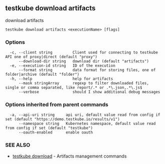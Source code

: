 ## testkube download artifacts

download artifacts

```
testkube download artifacts <executionName> [flags]
```

### Options

```
  -c, --client string         Client used for connecting to testkube API one of proxy|direct (default "proxy")
      --download-dir string   download dir (default "artifacts")
  -e, --execution-id string   ID of the execution
      --format string         data format for storing files, one of folder|archive (default "folder")
  -h, --help                  help for artifacts
      --mask stringArray      regexp to filter downloaded files, single or comma separated, like report/.* or .*\.json,.*\.js$
      --verbose               should I show additional debug messages
```

### Options inherited from parent commands

```
  -a, --api-uri string     api uri, default value read from config if set (default "https://demo.testkube.io/results/v1")
      --namespace string   Kubernetes namespace, default value read from config if set (default "testkube")
      --oauth-enabled      enable oauth
```

### SEE ALSO

* [testkube download](testkube_download.md)	 - Artifacts management commands

